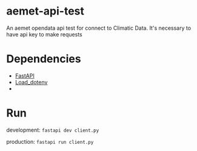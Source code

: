 # aemet-api-test
An aemet opendata api test for connect to Climatic Data. It's necessary to have api key to make requests
# Dependencies
- [FastAPI](https://fastapi.tiangolo.com/)
- [Load_dotenv](https://pypi.org/project/python-dotenv/)
- 
# Run
development:
```fastapi dev client.py```

production:
``fastapi run client.py``